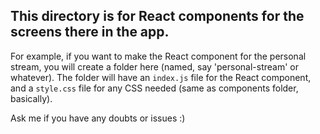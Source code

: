 ## This directory is for React components for the screens there in the app.

For example, if you want to make the React component for the personal stream, you will create a folder here (named, say 'personal-stream' or whatever). The folder will have an `index.js` file for the React component, and a `style.css` file for any CSS needed (same as components folder, basically).

Ask me if you have any doubts or issues :)
